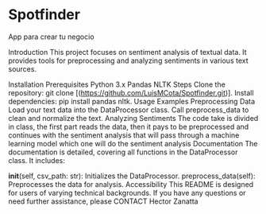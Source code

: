 # Spotfinder
App para crear tu negocio

Introduction
This project focuses on sentiment analysis of textual data. It provides tools for preprocessing and analyzing sentiments in various text sources.

Installation
Prerequisites
Python 3.x
Pandas
NLTK
Steps
Clone the repository: git clone [(https://github.com/LuisMCota/Spotfinder.git)].
Install dependencies: pip install pandas nltk.
Usage Examples
Preprocessing Data
Load your text data into the DataProcessor class.
Call preprocess_data to clean and normalize the text.
Analyzing Sentiments
The code take is divided in class, the first part reads the data, then it pays to be preprocessed and continues with the sentiment analysis that will pass through a machine learning model which one
will do the sentiment analysis
Documentation
The documentation is detailed, covering all functions in the DataProcessor class. It includes:

__init__(self, csv_path: str): Initializes the DataProcessor.
preprocess_data(self): Preprocesses the data for analysis.
Accessibility
This README is designed for users of varying technical backgrounds. If you have any questions or need further assistance, please CONTACT Hector Zanatta

